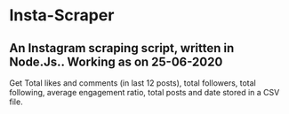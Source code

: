 # Insta-Scraper
## An Instagram scraping script, written in Node.Js.. Working as on 25-06-2020
Get Total likes and comments (in last 12 posts), total followers, total following, average engagement ratio, total posts and date stored in a CSV file. 
